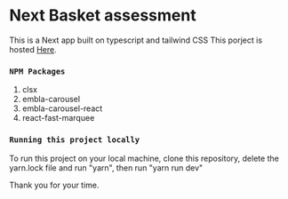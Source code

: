 # Next Basket assessment

This is a Next app built on typescript and tailwind CSS
This porject is hosted [Here](https://tonictech.vercel.app).

### `NPM Packages`

1. clsx
2. embla-carousel
3. embla-carousel-react
4. react-fast-marquee

### `Running this project locally`

To run this project on your local machine, clone this repository, delete the yarn.lock file and run "yarn",
then run "yarn run dev"

Thank you for your time.
